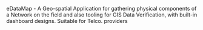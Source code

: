 eDataMap - A Geo-spatial Application for gathering physical components of a Network on the field and also tooling for GIS Data  Verification, with built-in dashboard designs. Suitable for Telco. providers
